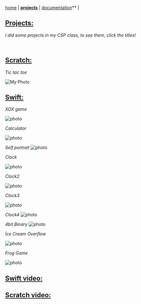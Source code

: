 [home](README.md) | **[projects](projects.md)** | [documentation](documentation.md)** |

## **[Projects:](https://github.com/berenazakliii/berenazakli.github.io2/tree/main/projects)**
*I did some projects in my CSP class, to see them, click the titles!*

<br>

## **[Scratch:](https://github.com/berenazakliii/berenazakli.github.io2/tree/main/projects/blockoding)**
*Tic tac toe*

<img src="Screenshot 2025-09-03 at 11.17.57.png" alt="My Photo">

<br>

## **[Swift:](https://github.com/berenazakliii/berenazakli.github.io2/tree/main/projects/swift)**

*XOX game*

<img src="Screenshot 2025-09-03 at 11.18.16.png" alt="photo">

*Calculator*

<img src="Screenshot 2025-09-04 at 11.19.23.png" alt="photo">

*Self portrait*
<img src="Screenshot 2025-10-20 at 08.01.55.png" alt="photo">

*Clock*

<img src="Screenshot 2025-09-15 at 08.03.29.png" alt="photo">

*Clock2*

<img src="Screenshot 2025-09-15 at 08.06.58.png" alt="photo">

*Clock3*

<img src="Screenshot 2025-09-22 at 22.27.17.png" alt="photo">

*Clock4*
<img src="Screenshot 2025-10-20 at 08.04.13.png" alt="photo">

*4bit Binary*
<img src="Screenshot 2025-10-20 at 08.09.49.png" alt="photo">

*İce Cream Overflow*

<img src="Screenshot 2025-10-12 at 23.19.52.png" alt="photo">

*Frog Game*

<img src="Screenshot 2025-10-12 at 23.12.32.png" alt="photo">

<br>

## [Swift video:](https://drive.google.com/drive/folders/1yDMeEUUbrb1YxQbIDnxOG3sOcxDd-pns?usp=sharing)

## [Scratch video:](https://drive.google.com/file/d/1b4ZqT4OHX7jl7n36edUCt16QE3UP3bev/view?usp=sharing)

